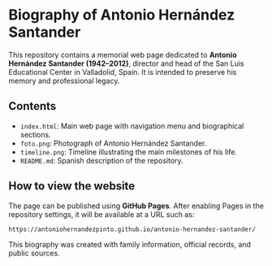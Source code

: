 # Biography of Antonio Hernández Santander

This repository contains a memorial web page dedicated to **Antonio Hernández Santander (1942–2012)**, 
director and head of the San Luis Educational Center in Valladolid, Spain. It is intended to preserve his memory and professional legacy.

## Contents
- `index.html`: Main web page with navigation menu and biographical sections.
- `foto.png`: Photograph of Antonio Hernández Santander.
- `timeline.png`: Timeline illustrating the main milestones of his life.
- `README.md`: Spanish description of the repository.

## How to view the website
The page can be published using **GitHub Pages**. After enabling Pages in the repository settings, it will be available at a URL such as:

```
https://antoniohernandezpinto.github.io/antonio-hernandez-santander/
```
This biography was created with family information, official records, and public sources.

